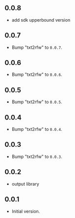 ## 0.0.8

 - add sdk upperbound version

## 0.0.7

 - Bump "txt2rfw" to `0.0.7`.

## 0.0.6

 - Bump "txt2rfw" to `0.0.6`.

## 0.0.5

 - Bump "txt2rfw" to `0.0.5`.

## 0.0.4

 - Bump "txt2rfw" to `0.0.4`.

## 0.0.3

 - Bump "txt2rfw" to `0.0.3`.

## 0.0.2

 - output library

## 0.0.1

- Initial version.
